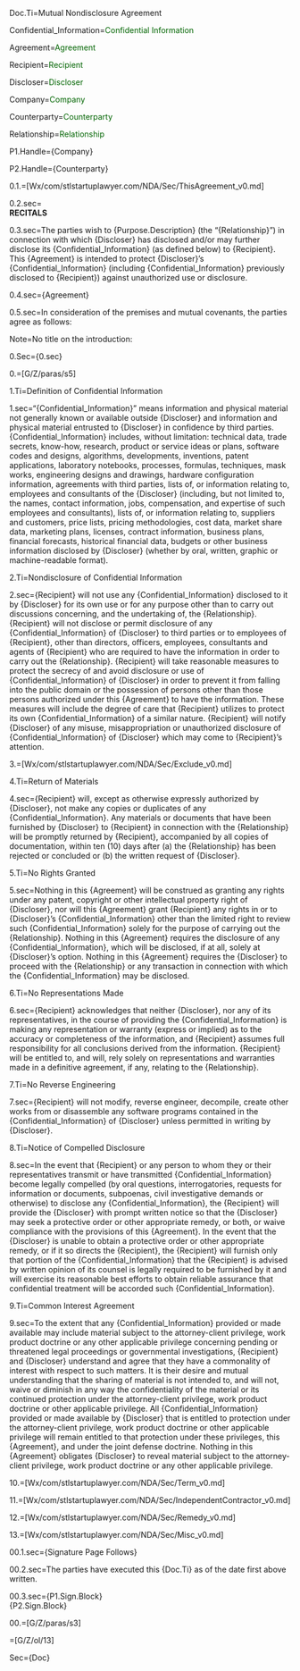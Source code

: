 Doc.Ti=Mutual Nondisclosure Agreement
 
Confidential_Information=<font color=“#006400”>Confidential Information</font>

Agreement=<font color=“#006400”>Agreement</font>

Recipient=<font color=“#006400”>Recipient</font>

Discloser=<font color=“#006400”>Discloser</font>

Company=<font color=“#006400”>Company</font>

Counterparty=<font color=“#006400”>Counterparty</font>

Relationship=<font color=“#006400”>Relationship</font>

P1.Handle={Company}

P2.Handle={Counterparty}


0.1.=[Wx/com/stlstartuplawyer.com/NDA/Sec/ThisAgreement_v0.md]

0.2.sec=<br><b>RECITALS</b><br>

0.3.sec=The parties wish to {Purpose.Description} (the “{Relationship}”) in connection with which {Discloser} has disclosed and/or may further disclose its {Confidential_Information} (as defined below) to {Recipient}.  This {Agreement} is intended to protect {Discloser}’s {Confidential_Information} (including {Confidential_Information} previously disclosed to {Recipient}) against unauthorized use or disclosure.

0.4.sec={Agreement}

0.5.sec=In consideration of the premises and mutual covenants, the parties agree as follows:

Note=No title on the introduction:

0.Sec={0.sec}

0.=[G/Z/paras/s5]

1.Ti=Definition of Confidential Information

1.sec=“{Confidential_Information}” means information and physical material not generally known or available outside {Discloser} and information and physical material entrusted to {Discloser} in confidence by third parties.  {Confidential_Information} includes, without limitation:  technical data, trade secrets, know-how, research, product or service ideas or plans, software codes and designs, algorithms, developments, inventions, patent applications, laboratory notebooks, processes, formulas, techniques, mask works, engineering designs and drawings, hardware configuration information, agreements with third parties, lists of, or information relating to, employees and consultants of the {Discloser} (including, but not limited to, the names, contact information, jobs, compensation, and expertise of such employees and consultants), lists of, or information relating to, suppliers and customers, price lists, pricing methodologies, cost data, market share data, marketing plans, licenses, contract information, business plans, financial forecasts, historical financial data, budgets or other business information disclosed by {Discloser} (whether by oral, written, graphic or machine-readable format).

2.Ti=Nondisclosure of Confidential Information

2.sec={Recipient} will not use any {Confidential_Information} disclosed to it by {Discloser} for its own use or for any purpose other than to carry out discussions concerning, and the undertaking of, the {Relationship}.  {Recipient} will not disclose or permit disclosure of any {Confidential_Information} of {Discloser} to third parties or to employees of {Recipient}, other than directors, officers, employees, consultants and agents of {Recipient} who are required to have the information in order to carry out the {Relationship}.  {Recipient} will take reasonable measures to protect the secrecy of and avoid disclosure or use of {Confidential_Information} of {Discloser} in order to prevent it from falling into the public domain or the possession of persons other than those persons authorized under this {Agreement} to have the information. These measures will include the degree of care that {Recipient} utilizes to protect its own {Confidential_Information} of a similar nature.  {Recipient} will notify {Discloser} of any misuse, misappropriation or unauthorized disclosure of {Confidential_Information} of {Discloser} which may come to {Recipient}’s attention.

3.=[Wx/com/stlstartuplawyer.com/NDA/Sec/Exclude_v0.md]

4.Ti=Return of Materials

4.sec={Recipient} will, except as otherwise expressly authorized by {Discloser}, not make any copies or duplicates of any {Confidential_Information}.  Any materials or documents that have been furnished by {Discloser} to {Recipient} in connection with the {Relationship} will be promptly returned by {Recipient}, accompanied by all copies of documentation, within ten (10) days after (a) the {Relationship} has been rejected or concluded or (b) the written request of {Discloser}.

5.Ti=No Rights Granted

5.sec=Nothing in this {Agreement} will be construed as granting any rights under any patent, copyright or other intellectual property right of {Discloser}, nor will this {Agreement} grant {Recipient} any rights in or to {Discloser}’s {Confidential_Information} other than the limited right to review such {Confidential_Information} solely for the purpose of carrying out the {Relationship}.  Nothing in this {Agreement} requires the disclosure of any {Confidential_Information}, which will be disclosed, if at all, solely at {Discloser}’s option.  Nothing in this {Agreement} requires the {Discloser} to proceed with the {Relationship} or any transaction in connection with which the {Confidential_Information} may be disclosed.

6.Ti=No Representations Made

6.sec={Recipient} acknowledges that neither {Discloser}, nor any of its representatives, in the course of providing the {Confidential_Information} is making any representation or warranty (express or implied) as to the accuracy or completeness of the information, and {Recipient} assumes full responsibility for all conclusions derived from the information.  {Recipient} will be entitled to, and will, rely solely on representations and warranties made in a definitive agreement, if any, relating to the {Relationship}.

7.Ti=No Reverse Engineering

7.sec={Recipient} will not modify, reverse engineer, decompile, create other works from or disassemble any software programs contained in the {Confidential_Information} of {Discloser} unless permitted in writing by {Discloser}. 

8.Ti=Notice of Compelled Disclosure

8.sec=In the event that {Recipient} or any person to whom they or their representatives transmit or have transmitted {Confidential_Information} become legally compelled (by oral questions, interrogatories, requests for information or documents, subpoenas, civil investigative demands or otherwise) to disclose any {Confidential_Information}, the {Recipient} will provide the {Discloser} with prompt written notice so that the {Discloser} may seek a protective order or other appropriate remedy, or both, or waive compliance with the provisions of this {Agreement}.  In the event that the {Discloser} is unable to obtain a protective order or other appropriate remedy, or if it so directs the {Recipient}, the {Recipient} will furnish only that portion of the {Confidential_Information} that the {Recipient} is advised by written opinion of its counsel is legally required to be furnished by it and will exercise its reasonable best efforts to obtain reliable assurance that confidential treatment will be accorded such {Confidential_Information}.

9.Ti=Common Interest Agreement

9.sec=To the extent that any {Confidential_Information} provided or made available may include material subject to the attorney-client privilege, work product doctrine or any other applicable privilege concerning pending or threatened legal proceedings or governmental investigations, {Recipient} and {Discloser} understand and agree that they have a commonality of interest with respect to such matters.  It is their desire and mutual understanding that the sharing of material is not intended to, and will not, waive or diminish in any way the confidentiality of the material or its continued protection under the attorney-client privilege, work product doctrine or other applicable privilege.  All {Confidential_Information} provided or made available by {Discloser} that is entitled to protection under the attorney-client privilege, work product doctrine or other applicable privilege will remain entitled to that protection under these privileges, this {Agreement}, and under the joint defense doctrine.  Nothing in this {Agreement} obligates {Discloser} to reveal material subject to the attorney-client privilege, work product doctrine or any other applicable privilege.

10.=[Wx/com/stlstartuplawyer.com/NDA/Sec/Term_v0.md]

11.=[Wx/com/stlstartuplawyer.com/NDA/Sec/IndependentContractor_v0.md]

12.=[Wx/com/stlstartuplawyer.com/NDA/Sec/Remedy_v0.md]

13.=[Wx/com/stlstartuplawyer.com/NDA/Sec/Misc_v0.md]

00.1.sec={Signature Page Follows}
 
00.2.sec=The parties have executed this {Doc.Ti} as of the date first above written.

00.3.sec={P1.Sign.Block}<br>{P2.Sign.Block}

00.=[G/Z/paras/s3]

=[G/Z/ol/13]

Sec={Doc}
